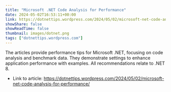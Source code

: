 ```yaml
---
title: "Microsoft .NET Code Analysis for Performance"
date: 2024-05-02T16:53:11+00:00
link: https://dotnettips.wordpress.com/2024/05/02/microsoft-net-code-analysis-for-performance/
showShare: false
showReadTime: false
thumbnail: images/dotnet.png
tags: ["dotnettips.wordpress.com"]
---
```

The articles provide performance tips for Microsoft .NET, focusing on code analysis and benchmark data. They demonstrate settings to enhance application performance with examples. All recommendations relate to .NET 8.

- Link to article: https://dotnettips.wordpress.com/2024/05/02/microsoft-net-code-analysis-for-performance/